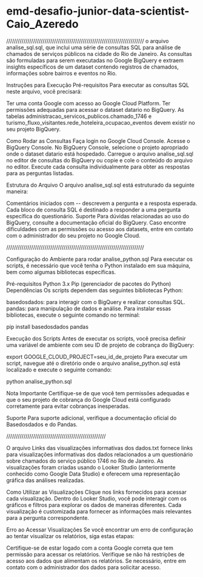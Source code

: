 # emd-desafio-junior-data-scientist-Caio_Azeredo
////////////////////////////////////////////////////////////////////////
o arquivo analise_sql.sql, que inclui uma série de consultas SQL para análise de chamados de serviços públicos na cidade do Rio de Janeiro. As consultas são formuladas para serem executadas no Google BigQuery e extraem insights específicos de um dataset contendo registros de chamados, informações sobre bairros e eventos no Rio.

Instruções para Execução
Pré-requisitos
Para executar as consultas SQL neste arquivo, você precisará:

Ter uma conta Google com acesso ao Google Cloud Platform.
Ter permissões adequadas para acessar o dataset datario no BigQuery.
As tabelas administracao_servicos_publicos.chamado_1746 e turismo_fluxo_visitantes.rede_hoteleira_ocupacao_eventos devem existir no seu projeto BigQuery.

Como Rodar as Consultas
Faça login no Google Cloud Console.
Acesse o BigQuery Console.
No BigQuery Console, selecione o projeto apropriado onde o dataset datario está hospedado.
Carregue o arquivo analise_sql.sql no editor de consultas do BigQuery ou copie e cole o conteúdo do arquivo no editor.
Execute cada consulta individualmente para obter as respostas para as perguntas listadas.

Estrutura do Arquivo
O arquivo analise_sql.sql está estruturado da seguinte maneira:

Comentários iniciados com -- descrevem a pergunta e a resposta esperada.
Cada bloco de consulta SQL é destinado a responder a uma pergunta específica do questionário.
Suporte
Para dúvidas relacionadas ao uso do BigQuery, consulte a documentação oficial do BigQuery. Caso encontre dificuldades com as permissões ou acesso aos datasets, entre em contato com o administrador do seu projeto no Google Cloud.

////////////////////////////////////////////////////////////////////////

Configuração do Ambiente para rodar analise_python.sql
Para executar os scripts, é necessário que você tenha o Python instalado em sua máquina, bem como algumas bibliotecas específicas.

Pré-requisitos
Python 3.x
Pip (gerenciador de pacotes do Python)
Dependências
Os scripts dependem das seguintes bibliotecas Python:

basedosdados: para interagir com o BigQuery e realizar consultas SQL.
pandas: para manipulação de dados e análise.
Para instalar essas bibliotecas, execute o seguinte comando no terminal:

pip install basedosdados pandas

Execução dos Scripts
Antes de executar os scripts, você precisa definir uma variável de ambiente com seu ID de projeto de cobrança do BigQuery:

export GOOGLE_CLOUD_PROJECT=seu_id_de_projeto
Para executar um script, navegue até o diretório onde o arquivo analise_python.sql está localizado e execute o seguinte comando:

python analise_python.sql


Nota Importante
Certifique-se de que você tem permissões adequadas e que o seu projeto de cobrança do Google Cloud está configurado corretamente para evitar cobranças inesperadas.

Suporte
Para suporte adicional, verifique a documentação oficial do Basedosdados e do Pandas.



////////////////////////////////////////////////////

O arquivo Links das visualizações informativas dos dados.txt fornece links para visualizações informativas dos dados relacionados a um questionário sobre chamados do serviço público 1746 no Rio de Janeiro. As visualizações foram criadas usando o Looker Studio (anteriormente conhecido como Google Data Studio) e oferecem uma representação gráfica das análises realizadas.

Como Utilizar as Visualizações
Clique nos links fornecidos para acessar cada visualização. Dentro do Looker Studio, você pode interagir com os gráficos e filtros para explorar os dados de maneiras diferentes. Cada visualização é customizada para fornecer as informações mais relevantes para a pergunta correspondente.

Erro ao Acessar Visualizações
Se você encontrar um erro de configuração ao tentar visualizar os relatórios, siga estas etapas:

Certifique-se de estar logado com a conta Google correta que tem permissão para acessar os relatórios.
Verifique se não há restrições de acesso aos dados que alimentam os relatórios. Se necessário, entre em contato com o administrador dos dados para solicitar acesso.